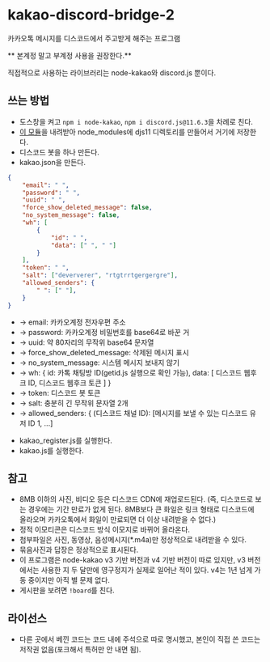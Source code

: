 # kakao-discord-bridge-2
카카오톡 메시지를 디스코드에서 주고받게 해주는 프로그램

** 본계정 말고 부계정 사용을 권장한다.**

직접적으로 사용하는 라이브러리는 node-kakao와 discord.js 뿐이다.

## 쓰는 방법
- 도스창을 켜고 `npm i node-kakao`, `npm i discord.js@11.6.3`을 차례로 친다.
- [이 모듈](https://github.com/gdl-blue/discord.js-v11-reborn)을 내려받아 node_modules에 djs11 디렉토리를 만들어서 거기에 저장한다.
- 디스코드 봇을 하나 만든다.
- kakao.json을 만든다.
```json
{
	"email": " ",
	"password": " ",
	"uuid": " ",
	"force_show_deleted_message": false,
	"no_system_message": false,
	"wh": [
		{
			"id": " ",
			"data": [" ", " "]
		}
	],
	"token": " ",
	"salt": ["deververer", "rtgtrrtgergergre"],
	"allowed_senders": {
		" ": [" "],
	}
}
```
   * -> email: 카카오계정 전자우편 주소
   * -> password: 카카오계정 비밀번호를 base64로 바꾼 거
   * -> uuid: 약 80자리의 무작위 base64 문자열
   * -> force_show_deleted_message: 삭제된 메시지 표시
   * -> no_system_message: 시스템 메시지 보내지 않기
   * -> wh: { id: 카톡 채팅방 ID(getid.js 실행으로 확인 가능), data: [ 디스코드 웹후크 ID, 디스코드 웹후크 토큰 ] }
   * -> token: 디스코드 봇 토큰
   * -> salt: 충분히 긴 무작위 문자열 2개
   * -> allowed_senders: { (디스코드 채널 ID): [메시지를 보낼 수 있는 디스코드 유저 ID 1, ...]
- kakao_register.js를 실행한다.
- kakao.js를 실행한다.

## 참고
- 8MB 이하의 사진, 비디오 등은 디스코드 CDN에 재업로드된다. (즉, 디스코드로 보는 경우에는 기간 만료가 없게 된다. 8MB보다 큰 화일은 링크 형태로 디스코드에 올라오며 카카오톡에서 화일이 만료되면 더 이상 내려받을 수 없다.)
- 정적 이모티콘은 디스코드 방식 이모지로 바뀌어 올라온다.
- 첨부파일은 사진, 동영상, 음성메시지(\*.m4a)만 정상적으로 내려받을 수 있다.
- 묶음사진과 답장은 정상적으로 표시된다.
- 이 프로그램은 node-kakao v3 기반 버전과 v4 기반 버전이 따로 있지만, v3 버전에서는 사용한 지 두 달만에 영구정지가 실제로 일어난 적이 있다. v4는 1년 넘게 가동 중이지만 아직 별 문제 없다.
- 게시판을 보려면 `!board`를 친다.

## 라이선스
- 다른 곳에서 베낀 코드는 코드 내에 주석으로 따로 명시했고, 본인이 직접 쓴 코드는 저작권 없음(포크해서 특허만 안 내면 됨).

